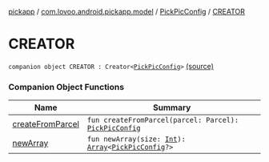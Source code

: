 [pickapp](../../../index.md) / [com.lovoo.android.pickapp.model](../../index.md) / [PickPicConfig](../index.md) / [CREATOR](./index.md)

# CREATOR

`companion object CREATOR : Creator<`[`PickPicConfig`](../index.md)`>` [(source)](https://github.com/lovoo/android-pickpic/blob/master/pickapp/src/main/kotlin/com/lovoo/android/pickapp/model/PickPicConfig.kt#L65)

### Companion Object Functions

| Name | Summary |
|---|---|
| [createFromParcel](create-from-parcel.md) | `fun createFromParcel(parcel: Parcel): `[`PickPicConfig`](../index.md) |
| [newArray](new-array.md) | `fun newArray(size: `[`Int`](https://kotlinlang.org/api/latest/jvm/stdlib/kotlin/-int/index.html)`): `[`Array`](https://kotlinlang.org/api/latest/jvm/stdlib/kotlin/-array/index.html)`<`[`PickPicConfig`](../index.md)`?>` |
